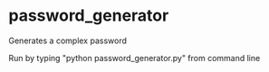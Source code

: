 # password_generator

Generates a complex password

Run by typing "python password_generator.py" from command line
